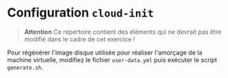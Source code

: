 # Configuration `cloud-init`

> **Attention** Ce répertoire contient des éléments qui ne devrait pas être modifié dans le cadre de cet exercice !

Pour régénérer l'image disque utilisée pour réaliser l'amorçage de la machine virtuelle, modifiez le fichier `user-data.yml` puis exécuter le script `generate.sh`.
